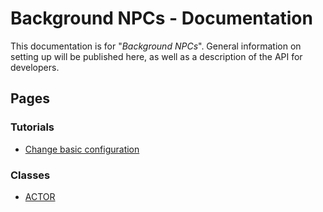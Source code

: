 # Background NPCs - Documentation
This documentation is for "*Background NPCs*". General information on setting up will be published here, as well as a description of the API for developers.

## Pages
### Tutorials
- [Change basic configuration](./tutorials/ChangeBasicConfiguration.md)

### Classes
- [ACTOR](./classes/actor/index.md)
